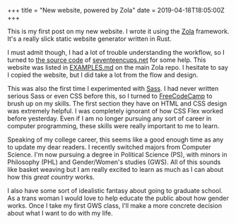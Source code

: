 +++
title = "New website, powered by Zola"
date = 2019-04-18T18:05:00Z
+++

This is my first post on my new website. I wrote it using the [Zola](https://www.getzola.org)
framework. It's a really slick static website generator written in Rust.

I must admit though, I had a lot of trouble understanding the workflow, so I turned to [the source
code](https://github.com/17cupsofcoffee/seventeencups.net) of
[seventeencups.net](https://www.seventeencups.net/) for some help. This website was listed in
[EXAMPLES.md](https://github.com/getzola/zola/blob/master/EXAMPLES.md) on the main Zola repo. I
hesitate to say I copied the website, but I did take a lot from the flow and design.

This was also the first time I experimented with [Sass](https://sass-lang.com/). I had never written
serious Sass or even CSS before this, so I turned to [FreeCodeCamp](https://www.freecodecamp.org) to
brush up on my skills. The first section they have on HTML and CSS design was extremely helpful. I
was completely ignorant of how CSS Flex worked before yesterday. Even if I am no longer pursuing any
sort of career in computer programming, these skills were really important to me to learn.

Speaking of my college career, this seems like a good enough time as any to update my dear readers.
I recently switched majors from Computer Science. I'm now pursuing a degree in Political Science
(PS), with minors in Philosophy (PHL) and Gender/Women's studies (GWS). All of this sounds like
basket weaving but I am really excited to learn as much as I can about how this *great country*
works.

I also have some sort of idealistic fantasy about going to graduate school. As a trans woman I would
love to help educate the public about how gender works. Once I take my first GWS class, I'll make a
more concrete decision about what I want to do with my life. 
